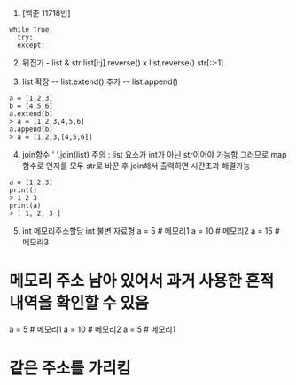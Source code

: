 1. [백준 11718번]
```(python)
while True:
  try:
  except:
```

2. 뒤집기 - list & str
list[i:j].reverse()  x
list.reverse()
str[::-1]

3. list
확장  --  list.extend()
추가  --  list.append()
```(python)
a = [1,2,3]
b = [4,5,6]
a.extend(b)
> a = [1,2,3,4,5,6]
a.append(b)
> a = [1,2,3,[4,5,6]]
```

4. join함수
' '.join(list)
주의 : list 요소가 int가 아닌 str이어야 가능함
그러므로 map함수로 인자를 모두 str로 바꾼 후 join해서 출력하면 시간초과 해결가능

```(python)
a = [1,2,3]
print()
> 1 2 3
print(a)
> [ 1, 2, 3 ]
```


5. int 메모리주소할당
int 불변 자료형
a = 5 # 메모리1
a = 10 # 메모리2
a = 15 # 메모리3
# 메모리 주소 남아 있어서 과거 사용한 흔적 내역을 확인할 수 있음

a = 5 # 메모리1
a = 10 # 메모리2
a = 5 # 메모리1
# 같은 주소를 가리킴

